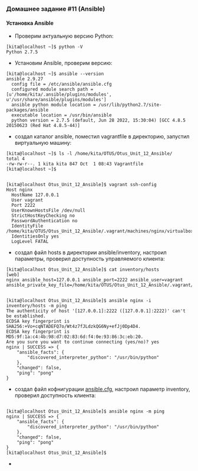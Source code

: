 ### Домашнее задание #11 (Ansible)
#### Установка Ansible
- Проверим актуальную версию Python:
```console
[kita@localhost ~]$ python -V
Python 2.7.5
```
- Установим Ansible, проверим версию:
```console
[kita@localhost ~]$ ansible --version
ansible 2.9.27
  config file = /etc/ansible/ansible.cfg
  configured module search path = [u'/home/kita/.ansible/plugins/modules', u'/usr/share/ansible/plugins/modules']
  ansible python module location = /usr/lib/python2.7/site-packages/ansible
  executable location = /usr/bin/ansible
  python version = 2.7.5 (default, Jun 28 2022, 15:30:04) [GCC 4.8.5 20150623 (Red Hat 4.8.5-44)]
```
- создал каталог ansible, поместил vagrantfile в директорию, запустил виртуальную машину:
```console
[kita@localhost ~]$ ls -l /home/kita/OTUS/Otus_Unit_12_Ansible/
total 4
-rw-rw-r--. 1 kita kita 847 Oct  1 08:43 Vagrantfile
[kita@localhost ~]$


[kita@localhost Otus_Unit_12_Ansible]$ vagrant ssh-config
Host nginx
  HostName 127.0.0.1
  User vagrant
  Port 2222
  UserKnownHostsFile /dev/null
  StrictHostKeyChecking no
  PasswordAuthentication no
  IdentityFile /home/kita/OTUS/Otus_Unit_12_Ansible/.vagrant/machines/nginx/virtualbox/private_key
  IdentitiesOnly yes
  LogLevel FATAL
```
- создал файл hosts в директории ansible/inventory, настроил параметры, проверил доступность управляемого клиента:
```console
[kita@localhost Otus_Unit_12_Ansible]$ cat inventory/hosts
[web]
nginx ansible_host=127.0.0.1 ansible_port=2222 ansible_user=vagrant ansible_private_key_file=/home/kita/OTUS/Otus_Unit_12_Ansible/.vagrant/machines/nginx/virtualbox/private_key


[kita@localhost Otus_Unit_12_Ansible]$ ansible nginx -i inventory/hosts -m ping
The authenticity of host '[127.0.0.1]:2222 ([127.0.0.1]:2222)' can't be established.
ECDSA key fingerprint is SHA256:+Vo+cqNTADEFQ7o/Wt4z7fJLdzkQG6Ny+efJj0Dp4D4.
ECDSA key fingerprint is MD5:9f:1a:c4:4b:98:d7:02:83:6d:f4:0e:93:86:3c:eb:20.
Are you sure you want to continue connecting (yes/no)? yes
nginx | SUCCESS => {
    "ansible_facts": {
        "discovered_interpreter_python": "/usr/bin/python"
    },
    "changed": false,
    "ping": "pong"
}
```
- создал файл кофнигурации [ansible.cfg](), настроил параметр inventory, проверил доступность клиента:
```console

[kita@localhost Otus_Unit_12_Ansible]$ ansible nginx -m ping
nginx | SUCCESS => {
    "ansible_facts": {
        "discovered_interpreter_python": "/usr/bin/python"
    },
    "changed": false,
    "ping": "pong"
}
[kita@localhost Otus_Unit_12_Ansible]$
```
- 
